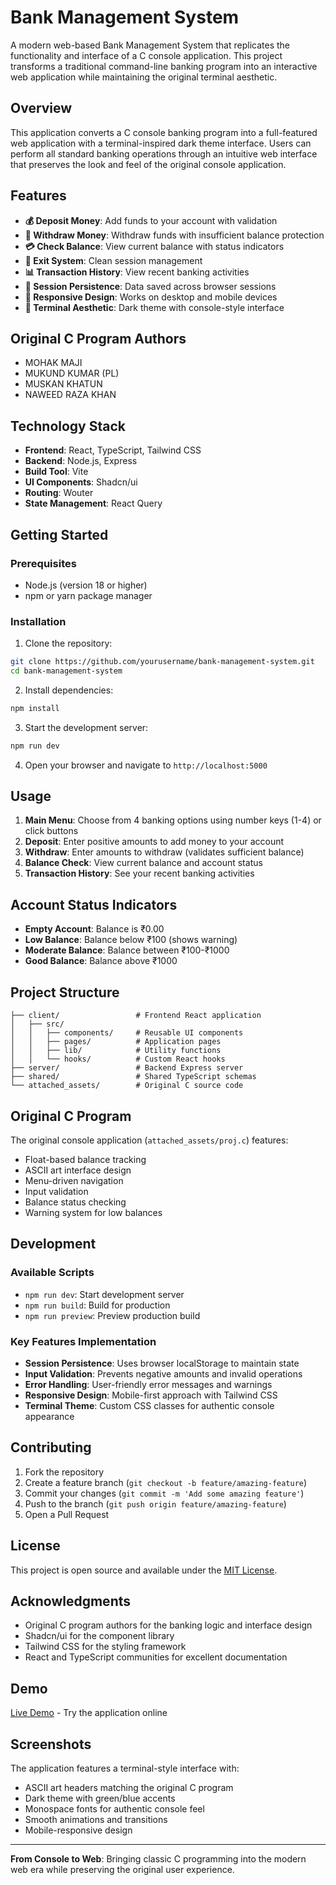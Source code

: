 # Bank Management System

A modern web-based Bank Management System that replicates the functionality and interface of a C console application. This project transforms a traditional command-line banking program into an interactive web application while maintaining the original terminal aesthetic.

## Overview

This application converts a C console banking program into a full-featured web application with a terminal-inspired dark theme interface. Users can perform all standard banking operations through an intuitive web interface that preserves the look and feel of the original console application.

## Features

- **💰 Deposit Money**: Add funds to your account with validation
- **💸 Withdraw Money**: Withdraw funds with insufficient balance protection
- **💳 Check Balance**: View current balance with status indicators
- **🚪 Exit System**: Clean session management
- **📊 Transaction History**: View recent banking activities
- **💾 Session Persistence**: Data saved across browser sessions
- **📱 Responsive Design**: Works on desktop and mobile devices
- **🎨 Terminal Aesthetic**: Dark theme with console-style interface

## Original C Program Authors

- MOHAK MAJI
- MUKUND KUMAR (PL)
- MUSKAN KHATUN
- NAWEED RAZA KHAN

## Technology Stack

- **Frontend**: React, TypeScript, Tailwind CSS
- **Backend**: Node.js, Express
- **Build Tool**: Vite
- **UI Components**: Shadcn/ui
- **Routing**: Wouter
- **State Management**: React Query

## Getting Started

### Prerequisites

- Node.js (version 18 or higher)
- npm or yarn package manager

### Installation

1. Clone the repository:
```bash
git clone https://github.com/yourusername/bank-management-system.git
cd bank-management-system
```

2. Install dependencies:
```bash
npm install
```

3. Start the development server:
```bash
npm run dev
```

4. Open your browser and navigate to `http://localhost:5000`

## Usage

1. **Main Menu**: Choose from 4 banking options using number keys (1-4) or click buttons
2. **Deposit**: Enter positive amounts to add money to your account
3. **Withdraw**: Enter amounts to withdraw (validates sufficient balance)
4. **Balance Check**: View current balance and account status
5. **Transaction History**: See your recent banking activities

## Account Status Indicators

- **Empty Account**: Balance is ₹0.00
- **Low Balance**: Balance below ₹100 (shows warning)
- **Moderate Balance**: Balance between ₹100-₹1000
- **Good Balance**: Balance above ₹1000

## Project Structure

```
├── client/                 # Frontend React application
│   ├── src/
│   │   ├── components/     # Reusable UI components
│   │   ├── pages/          # Application pages
│   │   ├── lib/            # Utility functions
│   │   └── hooks/          # Custom React hooks
├── server/                 # Backend Express server
├── shared/                 # Shared TypeScript schemas
└── attached_assets/        # Original C source code
```

## Original C Program

The original console application (`attached_assets/proj.c`) features:
- Float-based balance tracking
- ASCII art interface design
- Menu-driven navigation
- Input validation
- Balance status checking
- Warning system for low balances

## Development

### Available Scripts

- `npm run dev`: Start development server
- `npm run build`: Build for production
- `npm run preview`: Preview production build

### Key Features Implementation

- **Session Persistence**: Uses browser localStorage to maintain state
- **Input Validation**: Prevents negative amounts and invalid operations
- **Error Handling**: User-friendly error messages and warnings
- **Responsive Design**: Mobile-first approach with Tailwind CSS
- **Terminal Theme**: Custom CSS classes for authentic console appearance

## Contributing

1. Fork the repository
2. Create a feature branch (`git checkout -b feature/amazing-feature`)
3. Commit your changes (`git commit -m 'Add some amazing feature'`)
4. Push to the branch (`git push origin feature/amazing-feature`)
5. Open a Pull Request

## License

This project is open source and available under the [MIT License](LICENSE).

## Acknowledgments

- Original C program authors for the banking logic and interface design
- Shadcn/ui for the component library
- Tailwind CSS for the styling framework
- React and TypeScript communities for excellent documentation

## Demo

[Live Demo](https://your-app-name.replit.app) - Try the application online

## Screenshots

The application features a terminal-style interface with:
- ASCII art headers matching the original C program
- Dark theme with green/blue accents
- Monospace fonts for authentic console feel
- Smooth animations and transitions
- Mobile-responsive design

---

**From Console to Web**: Bringing classic C programming into the modern web era while preserving the original user experience.